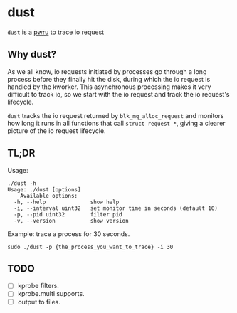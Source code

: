 # dust
`dust` is a [pwru](https://github.com/cilium/pwru) to trace io request
## Why dust?
As we all know, io requests initiated by processes go through a long process before they finally hit the disk, during which the io request is handled by the kworker. This asynchronous processing makes it very difficult to track io, so we start with the io request and track the io request's lifecycle.

`dust` tracks the io request returned by `blk_mq_alloc_request` and monitors how long it runs in all functions that call `struct request *`, giving a clearer picture of the io request lifecycle.
## TL;DR
Usage:

```shell
./dust -h
Usage: ./dust [options]
    Available options:
  -h, --help              show help
  -i, --interval uint32   set monitor time in seconds (default 10)
  -p, --pid uint32        filter pid
  -v, --version           show version
```
Example: trace a process for 30 seconds.
```shell
sudo ./dust -p {the_process_you_want_to_trace} -i 30
```

## TODO
- [ ] kprobe filters.
- [ ] kprobe.multi supports.
- [ ] output to files.